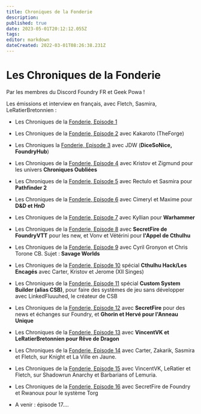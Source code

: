 ```yaml
---
title: Chroniques de la Fonderie
description: 
published: true
date: 2023-05-01T20:12:12.055Z
tags: 
editor: markdown
dateCreated: 2022-03-01T08:26:38.231Z
---
```


# Les Chroniques de la Fonderie

Par les membres du Discord Foundry FR et Geek Powa !

Les émissions et interview en français, avec Fletch, Sasmira, LeRatierBretonnien : 
 
 - Les Chroniques de la [Fonderie, Episode 1](https://youtu.be/Etu9de6gxOg)
 - Les Chroniques de la [Fonderie, Episode 2](https://youtube.com/playlist?list=PLLTwqC7aX_kh92eXRI3N1yubUqhLzcCex) avec Kakaroto (TheForge)
 - Les Chroniques la [Fonderie, Episode 3](https://www.youtube.com/watch?v=5qcPK2kp8Hs ) avec JDW (**DiceSoNice, FoundryHub**)
 - Les Chroniques de la [Fonderie, Episode 4](https://www.youtube.com/watch?v=ezpl66lRde4) avec Kristov et Zigmund pour les univers **Chroniques Oubliées**
 - Les Chroniques de la [Fonderie, Episode 5](https://www.youtube.com/watch?v=MRJv3-xWCeQ) avec Rectulo et Sasmira pour **Pathfinder 2**
 - Les Chroniques de la [Fonderie, Episode 6](https://www.youtube.com/watch?v=W1tgPJyUHlw) avec Cimeryl et Maxime pour **D&D et HnD**
 - Les Chroniques de la [Fonderie, Episode 7](https://www.youtube.com/watch?v=DnbxYBE3XCs) avec Kyllian pour **Warhammer**
 - Les Chroniques de la [Fonderie, Episode 8](https://youtu.be/mVJmaBIEWnc) avec **SecretFire de FoundryVTT** pour les new, et Vonv et Vétérini pour **l'Appel de Cthulhu**
 - Les Chroniques de la [Fonderie, Episode 9](https://www.youtube.com/watch?v=Ljjfd6nXuJM) avec Cyril Gronyon et Chris Torone CB. Sujet : **Savage Worlds**
 - Les Chroniques de la [Fonderie, Episode 10](https://www.youtube.com/watch?v=WSL3cAxI_D4) spécial **Cthulhu Hack/Les Encagés** avec Carter, Kristov et Jerome (XII Singes)
 - Les Chroniques de la [Fonderie, Episode 11](https://www.youtube.com/watch?v=9BGlfo9xKqY) spécial **Custom System Builder (alias CSB)**, pour faire des systèmes de jeu sans développer avec LinkedFluuuhed, le créateur de CSB
 - Les Chroniques de la [Fonderie, Episode 12](https://www.youtube.com/watch?v=RizH5dM31AU) avec **SecretFire** pour des news et échanges sur Foundry, et **Ghorin et Hervé pour l'Anneau Unique**
 - Les Chroniques de la [Fonderie, Episode 13](https://www.youtube.com/watch?v=t20_oVT4JQo&t=48s) avec  **VincentVK et LeRatierBretonnien pour Rêve de Dragon**
 - Les Chroniques de la [Fonderie, Episode 14](https://www.youtube.com/watch?v=ZSL67OmG98g) avec Carter, Zakarik, Sasmira et Fletch, sur Knight et La Ville en Jaune.
 - Les Chroniques de la [Fonderie, Episode 15](https://www.youtube.com/watch?v=nVA6oz9jQrc) avec VincentVK, LeRatier et Fletch, sur Shadowrun Anarchy et Barbarians of Lemuria.
 - Les Chroniques de la [Fonderie, Episode 16](https://www.youtube.com/watch?v=tZwf964_7NA&pp=ygUZY2hyb25pcXVlcyBkZSBsYSBmb25kZXJpZQ%3D%3D) avec SecretFire de Foundry et Rwanoux pour le système Torg
 
 
 - A venir : épisode 17....